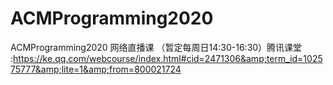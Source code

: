 # ACMProgramming2020
ACMProgramming2020 网络直播课  （暂定每周日14:30-16:30）腾讯课堂 :https://ke.qq.com/webcourse/index.html#cid=2471306&amp;term_id=102575777&amp;lite=1&amp;from=800021724
